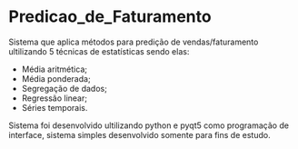 # Predicao_de_Faturamento

Sistema que aplica métodos para predição de vendas/faturamento ultilizando 5 técnicas de estatísticas sendo elas:

- Média aritmética;
- Média ponderada;
- Segregação de dados;
- Regressão linear;
- Séries temporais.

Sistema foi desenvolvido ultilizando python e pyqt5 como programação de interface, sistema simples desenvolvido somente para fins de estudo.
